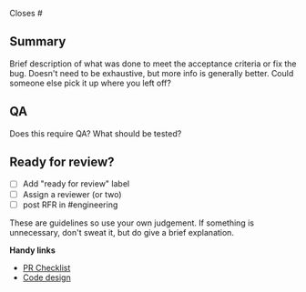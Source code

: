 Closes #

## Summary

Brief description of what was done to meet the acceptance criteria or fix the bug.
Doesn't need to be exhaustive, but more info is generally better.
Could someone else pick it up where you left off?

## QA
Does this require QA? What should be tested?

## Ready for review?
- [ ] Add "ready for review" label
- [ ] Assign a reviewer (or two)
- [ ] post RFR in #engineering

These are guidelines so use your own judgement. If something is unnecessary, don't sweat it, but do give a brief explanation.

**Handy links**
- [PR Checklist](https://github.com/ConvertKit/convertkit/wiki/Pull-Request-Checklist)
- [Code design](https://github.com/ConvertKit/convertkit/blob/master/README-coding-style.md)
